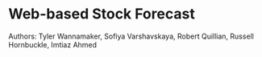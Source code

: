 # Web-based Stock Forecast

Authors: Tyler Wannamaker, Sofiya Varshavskaya, Robert Quillian, Russell Hornbuckle, Imtiaz Ahmed
